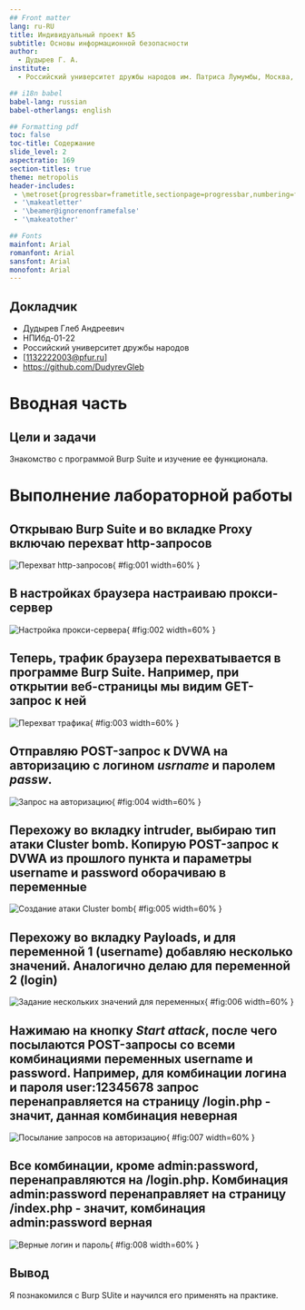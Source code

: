 ```yaml
---
## Front matter
lang: ru-RU
title: Индивидуальный проект №5
subtitle: Основы информационной безопасности
author:
  - Дудырев Г. А.
institute:
  - Российский университет дружбы народов им. Патриса Лумумбы, Москва, Россия

## i18n babel
babel-lang: russian
babel-otherlangs: english

## Formatting pdf
toc: false
toc-title: Содержание
slide_level: 2
aspectratio: 169
section-titles: true
theme: metropolis
header-includes:
 - \metroset{progressbar=frametitle,sectionpage=progressbar,numbering=fraction}
 - '\makeatletter'
 - '\beamer@ignorenonframefalse'
 - '\makeatother'

## Fonts
mainfont: Arial
romanfont: Arial
sansfont: Arial
monofont: Arial
---
```


## Докладчик

  * Дудырев Глеб Андреевич
  * НПИбд-01-22
  * Российский университет дружбы народов
  * [1132222003@pfur.ru]
  * <https://github.com/DudyrevGleb>
  
# Вводная часть

## Цели и задачи

Знакомство с программой Burp Suite и изучение ее функционала.

# Выполнение лабораторной работы

## Открываю Burp Suite и во вкладке Proxy включаю перехват http-запросов

![Перехват http-запросов](image/1.png){ #fig:001 width=60% }

## В настройках браузера настраиваю прокси-сервер

![Настройка прокси-сервера](image/2.png){ #fig:002 width=60% }

## Теперь, трафик браузера перехватывается в программе Burp Suite. Например, при открытии веб-страницы мы видим GET-запрос к ней

![Перехват трафика](image/3.png){ #fig:003 width=60% }

## Отправляю POST-запрос к DVWA на авторизацию с логином *usrname* и паролем *passw*.

![Запрос на авторизацию](image/4.png){ #fig:004 width=60% }

## Перехожу во вкладку intruder, выбираю тип атаки Cluster bomb. Копирую POST-запрос к DVWA из прошлого пункта и параметры username и password оборачиваю в переменные

![Создание атаки Cluster bomb](image/5.png){ #fig:005 width=60% }

## Перехожу во вкладку Payloads, и для переменной 1 (username) добавляю несколько значений. Аналогично делаю для переменной 2 (login)

![Задание нескольких значений для переменных](image/6.png){ #fig:006 width=60% }

## Нажимаю на кнопку *Start attack*, после чего посылаются POST-запросы со всеми комбинациями переменных username и password. Например, для комбинации логина и пароля user:12345678 запрос перенаправляется на страницу /login.php - значит, данная комбинация неверная

![Посылание запросов на авторизацию](image/7.png){ #fig:007 width=60% }

## Все комбинации, кроме admin:password, перенаправляются на /login.php. Комбинация admin:password перенаправляет на страницу /index.php - значит, комбинация admin:password верная

![Верные логин и пароль](image/8.png){ #fig:008 width=60% }

## Вывод

Я познакомился с Burp SUite и научился его применять на практике.

